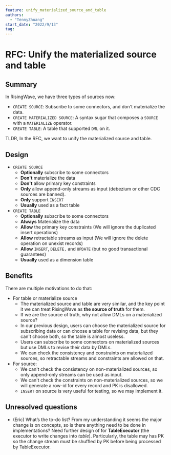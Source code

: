 ```yaml
---
feature: unify_materialized_source_and_table
authors:
  - "TennyZhuang"
start_date: "2022/9/13"
tag: 
---
```


# RFC: Unify the materialized source and table

## Summary

In RisingWave, we have three types of sources now:

* `CREATE SOURCE`: Subscribe to some connectors, and don't materialize the data.
* `CREATE MATERIALIZED SOURCE`: A syntax sugar that composes a `SOURCE` with a `MATERIALIZE` operator.
* `CREATE TABLE`: A table that supported `DML` on it.

TLDR, In the RFC, we want to unify the materialized source and table.

## Design

* `CREATE SOURCE`
  * ****Optionally**** subscribe to some connectors
  * ****Don't**** materialize the data
  * ****Don't**** allow primary key constraints
  * ****Only**** allow append-only streams as input (debezium or other CDC sources are banned).
  * ****Only**** support `INSERT`
  * ****Usually**** used as a fact table
* `CREATE TABLE`
  * ****Optionally**** subscribe to some connectors
  * ****Always**** Materialize the data
  * ****Allow**** the primary key constraints (We will ignore the duplicated insert operations)
  * ****Allow**** retractable streams as input (We will ignore the delete operation on unexist records)
  * ****Allow**** `INSERT`, `DELETE,` and `UPDATE` (but no good transactional guarantees)
  * ****Usually**** used as a dimension table

## Benefits

There are multiple motivations to do that:

* For table or materialize source
  * The materialized source and table are very similar, and the key point it we can treat RisingWave as ****the source of truth**** for them.
  * If we are the source of truth, why not allow DMLs on a materialized source?
  * In our previous design, users can choose the materialized source for subscribing data or can choose a table for revising data, but they can't choose both, so the table is almost useless.
  * Users can subscribe to some connectors on materialized sources but use DMLs to revise their data by DMLs.
  * We can check the consistency and constraints on materialized sources, so retractable streams and constraints are allowed on that.
* For source:
  * We can't check the consistency on non-materialized sources, so only append-only streams can be used as input.
  * We can't check the constraints on non-materialized sources, so we will generate a row-id for every record and PK is disallowed.
  * `INSERT` on source is very useful for testing, so we may implement it.

## Unresolved questions

* (Eric) What’s the to-do list? From my understanding it seems the major change is on concepts, so is there anything need to be done in implementations? Need further design of for **TableExecutor** (the executor to write changes into *table*). Particularly, the table may has PK so the change stream must be shuffled by PK before being processed by TableExecutor.
